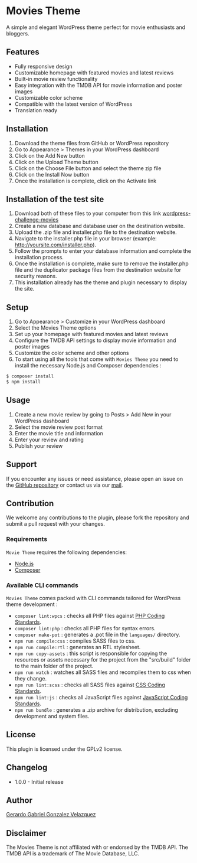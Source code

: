 # Movies Theme
A simple and elegant WordPress theme perfect for movie enthusiasts and bloggers.

## Features
- Fully responsive design
- Customizable homepage with featured movies and latest reviews
- Built-in movie review functionality
- Easy integration with the TMDB API for movie information and poster images
- Customizable color scheme
- Compatible with the latest version of WordPress
- Translation ready

## Installation
1. Download the theme files from GitHub or WordPress repository
2. Go to Appearance > Themes in your WordPress dashboard
3. Click on the Add New button
4. Click on the Upload Theme button
5. Click on the Choose File button and select the theme zip file
6. Click on the Install Now button
7. Once the installation is complete, click on the Activate link

## Installation of the test site
1. Download both of these files to your computer from this link [wordpress-challenge-movies](https://drive.google.com/drive/folders/1_8FXirdeLc-caoLTdC3OVi3TjOEyEFRy?usp=share_link)
2. Create a new database and database user on the destination website.
3. Upload the .zip file and installer.php file to the destination website.
4. Navigate to the installer.php file in your browser (example: http://yoursite.com/installer.php).
5. Follow the prompts to enter your database information and complete the installation process.
6. Once the installation is complete, make sure to remove the installer.php file and the duplicator package files from the destination website for security reasons.
7. This installation already has the theme and plugin necessary to display the site.




## Setup
1. Go to Appearance > Customize in your WordPress dashboard
2. Select the Movies Theme options
3. Set up your homepage with featured movies and latest reviews
4. Configure the TMDB API settings to display movie information and poster images
5. Customize the color scheme and other options
6. To start using all the tools that come with `Movies Theme`  you need to install the necessary Node.js and Composer dependencies :

```sh
$ composer install
$ npm install
```
## Usage
1. Create a new movie review by going to Posts > Add New in your WordPress dashboard
2. Select the movie review post format
3. Enter the movie title and information
4. Enter your review and rating
5. Publish your review

## Support
If you encounter any issues or need assistance, please open an issue on the [GitHub repository](https://github.com/Gergab00/movie-plugin) or contact us via our [mail](contact@gerardo-gonzalez.dev).

## Contribution
We welcome any contributions to the plugin, please fork the repository and submit a pull request with your changes.

### Requirements

`Movie Theme` requires the following dependencies:

- [Node.js](https://nodejs.org/)
- [Composer](https://getcomposer.org/)

### Available CLI commands

`Movies Theme` comes packed with CLI commands tailored for WordPress theme development :

- `composer lint:wpcs` : checks all PHP files against [PHP Coding Standards](https://developer.wordpress.org/coding-standards/wordpress-coding-standards/php/).
- `composer lint:php` : checks all PHP files for syntax errors.
- `composer make-pot` : generates a .pot file in the `languages/` directory.
- `npm run compile:css` : compiles SASS files to css.
- `npm run compile:rtl` : generates an RTL stylesheet.
- `npm run copy-assets` : this script is responsible for copying the resources or assets necessary for the project from the "src/build" folder to the main folder of the project.
- `npm run watch` : watches all SASS files and recompiles them to css when they change.
- `npm run lint:scss` : checks all SASS files against [CSS Coding Standards](https://developer.wordpress.org/coding-standards/wordpress-coding-standards/css/).
- `npm run lint:js` : checks all JavaScript files against [JavaScript Coding Standards](https://developer.wordpress.org/coding-standards/wordpress-coding-standards/javascript/).
- `npm run bundle` : generates a .zip archive for distribution, excluding development and system files.

## License
This plugin is licensed under the GPLv2 license.

## Changelog
- 1.0.0 - Initial release

## Author
[Gerardo Gabriel Gonzalez Velazquez](https://gerardo-gonzalez.dev)

## Disclaimer
The Movies Theme is not affiliated with or endorsed by the TMDB API. The TMDB API is a trademark of The Movie Database, LLC.